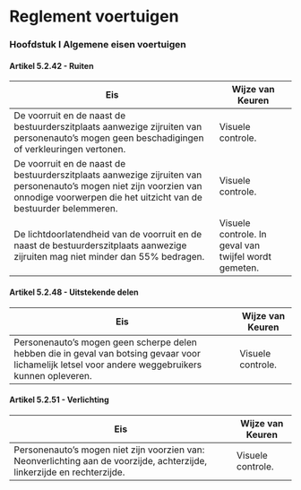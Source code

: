 # Reglement voertuigen

### Hoofdstuk I Algemene eisen voertuigen

#### Artikel 5.2.42 - Ruiten

| Eis                                                                                                                                                                                    | Wijze van Keuren                                      |
| -------------------------------------------------------------------------------------------------------------------------------------------------------------------------------------- | ----------------------------------------------------- |
| De voorruit en de naast de bestuurderszitplaats aanwezige zijruiten van personenauto’s mogen geen beschadigingen of verkleuringen vertonen.                                            | Visuele controle.                                     |
| De voorruit en de naast de bestuurderszitplaats aanwezige zijruiten van personenauto’s mogen niet zijn voorzien van onnodige voorwerpen die het uitzicht van de bestuurder belemmeren. | Visuele controle.                                     |
| De lichtdoorlatendheid van de voorruit en de naast de bestuurderszitplaats aanwezige zijruiten mag niet minder dan 55% bedragen.                                                       | Visuele controle. In geval van twijfel wordt gemeten. |

#### Artikel 5.2.48 - Uitstekende delen

| Eis                                                                                                                                                | Wijze van Keuren  |
| -------------------------------------------------------------------------------------------------------------------------------------------------- | ----------------- |
| Personenauto’s mogen geen scherpe delen hebben die in geval van botsing gevaar voor lichamelijk letsel voor andere weggebruikers kunnen opleveren. | Visuele controle. |

#### Artikel 5.2.51 - Verlichting

| Eis                                                                                                                      | Wijze van Keuren  |
| ------------------------------------------------------------------------------------------------------------------------ | ----------------- |
| Personenauto’s mogen niet zijn voorzien van: Neonverlichting aan de voorzijde, achterzijde, linkerzijde en rechterzijde. | Visuele controle. |
